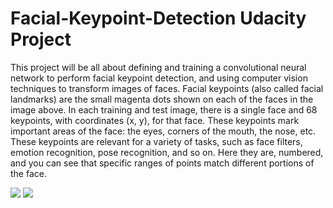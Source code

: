 # Facial-Keypoint-Detection Udacity Project
This project will be all about defining and training a convolutional neural network to perform facial keypoint detection, and using computer vision techniques to transform images of faces. 
Facial keypoints (also called facial landmarks) are the small magenta dots shown on each of the faces in the image above. In each training and test image, there is a single face and 68 keypoints, with coordinates (x, y), for that face. These keypoints mark important areas of the face: the eyes, corners of the mouth, the nose, etc. These keypoints are relevant for a variety of tasks, such as face filters, emotion recognition, pose recognition, and so on. Here they are, numbered, and you can see that specific ranges of points match different portions of the face.

![](Images/github-1.png)
<img src="Images/github-1.png">
